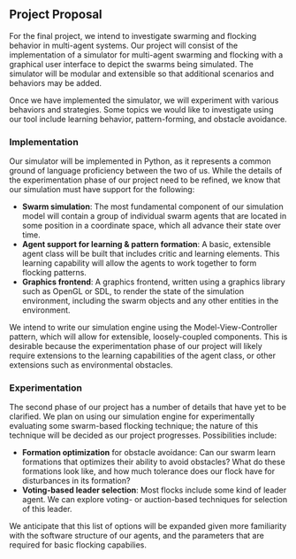 ## Project Proposal

For the final project, we intend to investigate swarming and flocking behavior
in multi-agent systems. Our project will consist of the implementation of a
simulator for multi-agent swarming and flocking with a graphical user interface
to depict the swarms being simulated. The simulator will be modular and
extensible so that additional scenarios and behaviors may be added.

Once we have implemented the simulator, we will experiment with various
behaviors and strategies. Some topics we would like to investigate using our
tool include learning behavior, pattern-forming, and obstacle avoidance.

### Implementation
Our simulator will be implemented in Python, as it represents a common ground of
language proficiency between the two of us. While the details of the
experimentation phase of our project need to be refined, we know that our
simulation must have support for the following:

- **Swarm simulation**: The most fundamental component of our simulation model will
  contain a group of individual swarm agents that are located in some position
  in a coordinate space, which all advance their state over time.
- **Agent support for learning & pattern formation**: A basic, extensible agent
  class will be built that includes critic and learning elements. This learning
  capability will allow the agents to work together to form flocking patterns.
- **Graphics frontend**: A graphics frontend, written using a graphics library such
  as OpenGL or SDL, to render the state of the simulation environment, including
  the swarm objects and any other entities in the environment.

We intend to write our simulation engine using the Model-View-Controller
pattern, which will allow for extensible, loosely-coupled components. This is
desirable because the experimentation phase of our project will likely require
extensions to the learning capabilities of the agent class, or other extensions
such as environmental obstacles.

### Experimentation
The second phase of our project has a number of details that have yet to be
clarified. We plan on using our simulation engine for experimentally evaluating
some swarm-based flocking technique; the nature of this technique will
be decided as our project progresses. Possibilities include:

- **Formation optimization** for obstacle avoidance: Can our swarm learn formations
  that optimizes their ability to avoid obstacles? What do these formations look
  like, and how much tolerance does our flock have for disturbances in its
  formation?
- **Voting-based leader selection**: Most flocks include some kind of leader agent.
  We can explore voting- or auction-based techniques for selection of this leader.

We anticipate that this list of options will be expanded given more familiarity
with the software structure of our agents, and the parameters that are required
for basic flocking capabilies.
